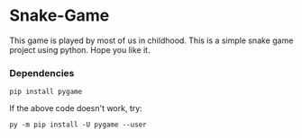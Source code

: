 # Snake-Game

This game is played by most of us in childhood. This is a simple snake game project using python. Hope you like it.


### Dependencies

```
pip install pygame
```
If the above code doesn't work, try:
```
py -m pip install -U pygame --user
```
